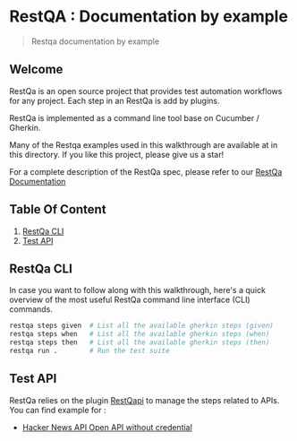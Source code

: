 # RestQA : Documentation by example

> Restqa documentation by example

## Welcome

RestQa is an open source project that provides test automation workflows for any project.
Each step in an RestQa is add by plugins.

RestQa is implemented as a command line tool base on Cucumber / Gherkin.

Many of the Restqa examples used in this walkthrough are available at in this directory.
If you like this project, please give us a star!

For a complete description of the RestQa spec, please refer to our [RestQa Documentation](http://github.com/restqa/restqa)

## Table Of Content

1. [RestQa CLI](#restqa-cli)
1. [Test API](#test-api)


## RestQa CLI

In case you want to follow along with this walkthrough, here's a quick overview of the most useful RestQa command line interface (CLI) commands.

```sh
restqa steps given  # List all the available gherkin steps (given)
restqa steps when   # List all the available gherkin steps (when)
restqa steps then   # List all the available gherkin steps (then)
restqa run .        # Run the test suite
```

## Test API

RestQa relies on the plugin [RestQapi](https://restqa.io/restqapi.html) to manage the steps related to APIs.
You can find example for :
* [Hacker News API Open API without credential](./hacker-news)


